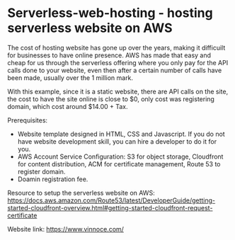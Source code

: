 # Serverless-web-hosting - hosting serverless website on AWS

The cost of hosting website has gone up over the years, making it difficuilt for businesses to have online presence. AWS has made that easy and cheap for us through the serverless offering where you only pay for the API calls done to your website, even then after a certain number of calls have been made, usually over the 1 million mark.

With this example, since it is a static website, there are API calls on the site, the cost to have the site online is close to $0, only cost was registering domain, which cost around $14.00 + Tax.

Prerequisites:
- Website template designed in HTML, CSS and Javascript. If you do not have website development skill, you can hire a developer to do it for you.
- AWS Account Service Configuration: S3 for object storage, Cloudfront for content distribution, ACM for certificate management, Route 53 to register domain.
- Doamin registration fee.

Resource to setup the serverless website on AWS:
https://docs.aws.amazon.com/Route53/latest/DeveloperGuide/getting-started-cloudfront-overview.html#getting-started-cloudfront-request-certificate

Website link: https://www.vinnoce.com/ 
